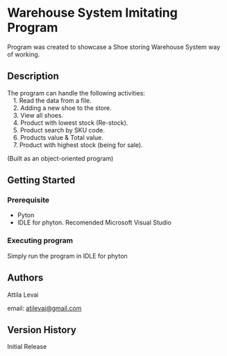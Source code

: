 # Warehouse System Imitating Program

Program was created to showcase a Shoe storing Warehouse System way of working.

## Description
The program can handle the following activities: 
<br />&emsp;1. Read the data from a file.
<br />&emsp;2. Adding a new shoe to the store.
<br />&emsp;3. View all shoes.
<br />&emsp;4. Product with lowest stock (Re-stock).
<br />&emsp;5. Product search by SKU code.
<br />&emsp;6. Products value & Total value.
<br />&emsp;7. Product with highest stock (being for sale).
  
(Built as an object-oriented program)


## Getting Started

### Prerequisite

* Pyton
* IDLE for phyton. Recomended Microsoft Visual Studio

### Executing program

Simply run the program in IDLE for phyton

## Authors
Attila Levai

email: atilevai@gmail.com

## Version History
Initial Release

